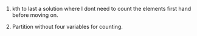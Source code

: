 1. kth to last a solution where I dont need to count the elements
   first hand before moving on.

2. Partition without four variables for counting.
